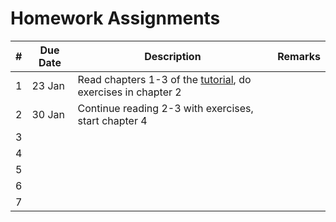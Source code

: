 Homework Assignments
====================

\# | Due Date  |           Description                                             |                             Remarks                         |
-- | --------- | ----------------------------------------------------------------  |  ---------------------------------------------------------  |
1  | 23 Jan    | Read chapters 1-3 of the [tutorial], do exercises in chapter 2    |                                                             |
2  | 30 Jan    | Continue reading 2-3 with exercises, start chapter 4              |                                                             |
3  |           |                                                                   |                                                             |
4  |           |                                                                   |                                                             |
5  |           |                                                                   |                                                             |
6  |           |                                                                   |                                                             |
7  |           |                                                                   |                                                             |

[tutorial]: https://leanprover.github.io/tutorial
